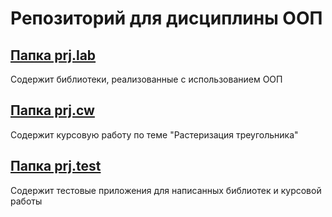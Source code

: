 # Репозиторий для дисциплины ООП 

## [Папка prj.lab](./akperov_e_b/prj.lab)

Содержит библиотеки, реализованные с использованием ООП

## [Папка prj.cw](./akperov_e_b/prj.cw)

Содержит курсовую работу по теме "Растеризация треугольника"

## [Папка prj.test](./akperov_e_b/prj.test)

Содержит тестовые приложения для написанных библиотек и курсовой работы
